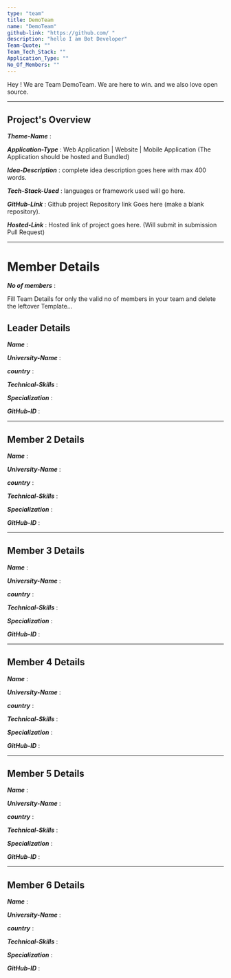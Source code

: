 ```yaml
---
type: "team"                   
title: DemoTeam
name: "DemoTeam"
github-link: "https://github.com/ "
description: "hello I am Bot Developer"
Team-Quote: ""
Team_Tech_Stack: ""
Application_Type: ""
No_Of_Members: ""
---
```


Hey ! We are Team DemoTeam. We are here to win. and we also love open source.

---

## Project's Overview

_**Theme-Name**_ : 

_**Application-Type**_ :   Web Application | Website | Mobile Application (The Application should be hosted and Bundled)

_**Idea-Description**_ :   complete idea description goes here with max 400 words.

_**Tech-Stack-Used**_ :   languages or framework used will go here.

_**GitHub-Link**_ :   Github project Repository link Goes here (make a blank repository). 

_**Hosted-Link**_ :    Hosted link of project goes here. (Will submit in submission Pull Request)

---

# Member Details

_**No of members**_ : 

Fill Team Details for only the valid no of members in your team and delete the leftover Template...

## Leader Details

_**Name**_ :

_**University-Name**_ : 

_**country**_ :
 
_**Technical-Skills**_ :

_**Specialization**_ :

_**GitHub-ID**_ :  

---

## Member 2 Details

_**Name**_ :

_**University-Name**_ : 

_**country**_ :
 
_**Technical-Skills**_ :

_**Specialization**_ :

_**GitHub-ID**_ :   

---

## Member 3 Details

_**Name**_ :

_**University-Name**_ : 

_**country**_ :
 
_**Technical-Skills**_ :

_**Specialization**_ :

_**GitHub-ID**_ :   

---

## Member 4 Details

_**Name**_ :

_**University-Name**_ : 

_**country**_ :
 
_**Technical-Skills**_ :

_**Specialization**_ :

_**GitHub-ID**_ :  

---

## Member 5 Details

_**Name**_ :

_**University-Name**_ : 

_**country**_ :
 
_**Technical-Skills**_ :

_**Specialization**_ :

_**GitHub-ID**_ :  

---

## Member 6 Details

_**Name**_ :

_**University-Name**_ : 

_**country**_ :
 
_**Technical-Skills**_ :

_**Specialization**_ :

_**GitHub-ID**_ :  


